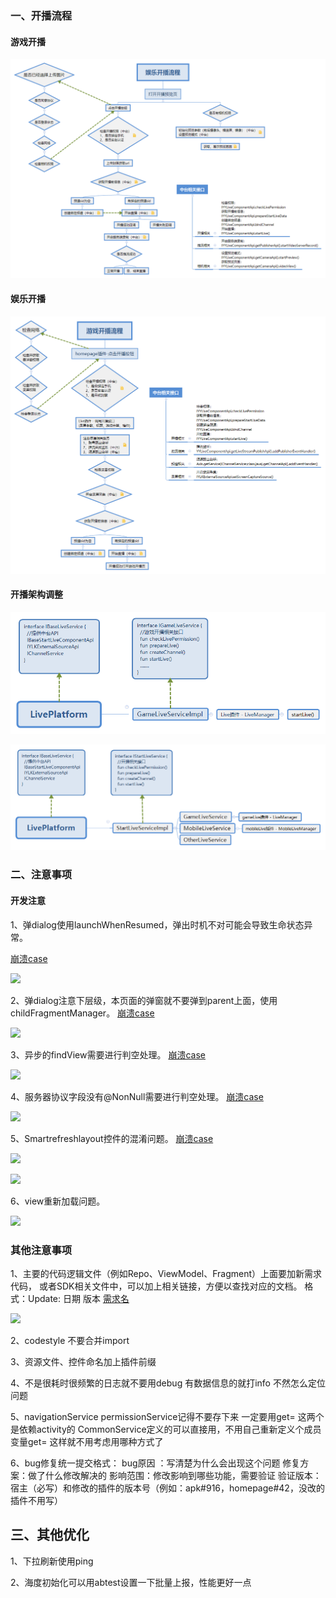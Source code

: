 ### 一、开播流程

#### 游戏开播

![](mobile.png)

#### 娱乐开播

![](game.png)

#### 开播架构调整

![](LivePlatform.png)

![](LivePlatformPro.png)



### 二、注意事项

#### 开发注意

1、弹dialog使用launchWhenResumed，弹出时机不对可能会导致生命状态异常。

   [崩溃case](http://bug.yy.com/browse/ANASSI-588)
   
![](二-1-1.png)

2、弹dialog注意下层级，本页面的弹窗就不要弹到parent上面，使用childFragmentManager。
   [崩溃case](http://bug.yy.com/browse/ANASSI-824)

![](二-2-1.png)

3、异步的findView需要进行判空处理。
   [崩溃case](http://bug.yy.com/browse/ANASSI-837)
   
![](二-3-1.png)

4、服务器协议字段没有@NonNull需要进行判空处理。
   [崩溃case](http://bug.yy.com/browse/ANASSI-801)
   
![](二-4-1.png)

5、Smartrefreshlayout控件的混淆问题。
   [崩溃case](http://bug.yy.com/browse/ANASSI-776)

![](二-5-1.png)

![](二-5-2.png)

6、view重新加载问题。

![](二-6-1.png)

### 其他注意事项

1、主要的代码逻辑文件（例如Repo、ViewModel、Fragment）上面要加新需求代码，
   或者SDK相关文件中，可以加上相关链接，方便以查找对应的文档。
   格式：Update: 日期 版本 [需求名](文档链接地址)
   
![](二-7-1.png)

2、codestyle 不要合并import

3、资源文件、控件命名加上插件前缀

4、不是很耗时很频繁的日志就不要用debug
  有数据信息的就打info 不然怎么定位问题

5、navigationService  permissionService记得不要存下来 一定要用get=
  这两个是依赖activity的
  CommonService定义的可以直接用，不用自己重新定义个成员变量get=
  这样就不用考虑用哪种方式了

6、bug修复统一提交格式：
bug原因 ：写清楚为什么会出现这个问题
修复方案：做了什么修改解决的
影响范围：修改影响到哪些功能，需要验证
验证版本：宿主（必写）和修改的插件的版本号（例如：apk#916，homepage#42，没改的插件不用写）



## 三、其他优化

1、下拉刷新使用ping

2、海度初始化可以用abtest设置一下批量上报，性能更好一点